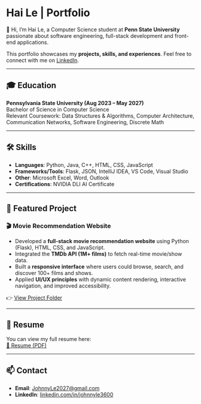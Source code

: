 # Hai Le | Portfolio

👋 Hi, I’m Hai Le, a Computer Science student at **Penn State University** passionate about software engineering, full-stack development and front-end applications.  

This portfolio showcases my **projects, skills, and experiences**. Feel free to connect with me on [LinkedIn](https://www.linkedin.com/in/johnnyle3600).  

---

## 🎓 Education
**Pennsylvania State University (Aug 2023 – May 2027)**  
Bachelor of Science in Computer Science  
Relevant Coursework: Data Structures & Algorithms, Computer Architecture, Communication Networks, Software Engineering, Discrete Math  

---

## 🛠️ Skills
- **Languages**: Python, Java, C++, HTML, CSS, JavaScript  
- **Frameworks/Tools**: Flask, JSON, IntelliJ IDEA, VS Code, Visual Studio  
- **Other**: Microsoft Excel, Word, Outlook  
- **Certifications**: NVIDIA DLI AI Certificate  

---

## 🚀 Featured Project

### 🎬 Movie Recommendation Website
- Developed a **full-stack movie recommendation website** using Python (Flask), HTML, CSS, and JavaScript.  
- Integrated the **TMDb API (1M+ films)** to fetch real-time movie/show data.  
- Built a **responsive interface** where users could browse, search, and discover 100+ films and shows.  
- Applied **UI/UX principles** with dynamic content rendering, interactive navigation, and improved accessibility.  

👉 [View Project Folder](./projects/movie-recommendation)  

---

## 📜 Resume
You can view my full resume here:  
[📄 Resume (PDF)](Resume.pdf)

---

## 📫 Contact
- **Email**: JohnnyLe2027@gmail.com  
- **LinkedIn**: [linkedin.com/in/johnnyle3600](https://www.linkedin.com/in/johnnyle3600)  
